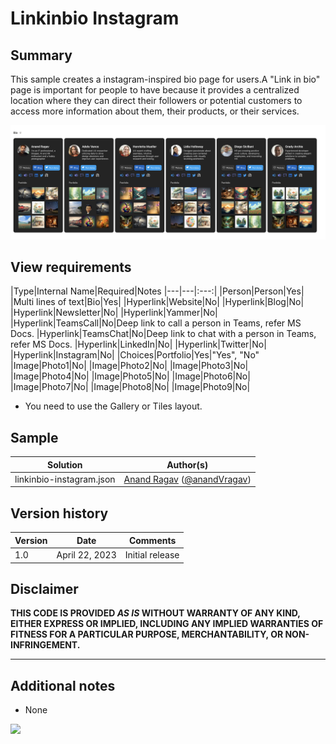 # Linkinbio Instagram

## Summary

This sample creates a instagram-inspired bio page for users.A "Link in bio" page is important for people to have because it provides a centralized location where they can direct their followers or potential customers to access more information about them, their products, or their services.

![screenshot of the sample](./assets/LinkinbioInstagram.png)

## View requirements

|Type|Internal Name|Required|Notes
|---|---|:---:|
|Person|Person|Yes|
|Multi lines of text|Bio|Yes|
|Hyperlink|Website|No|
|Hyperlink|Blog|No|
|Hyperlink|Newsletter|No|
|Hyperlink|Yammer|No|
|Hyperlink|TeamsCall|No|Deep link to call a person in Teams, refer MS Docs.
|Hyperlink|TeamsChat|No|Deep link to chat with a person in Teams, refer MS Docs.
|Hyperlink|LinkedIn|No|
|Hyperlink|Twitter|No|
|Hyperlink|Instagram|No|
|Choices|Portfolio|Yes|"Yes", "No"
|Image|Photo1|No|
|Image|Photo2|No|
|Image|Photo3|No|
|Image|Photo4|No|
|Image|Photo5|No|
|Image|Photo6|No|
|Image|Photo7|No|
|Image|Photo8|No|
|Image|Photo9|No|

- You need to use the Gallery or Tiles layout.

## Sample

Solution|Author(s)
--------|---------
linkinbio-instagram.json | [Anand Ragav](https://github.com/anandragav) ([@anandVragav](https://twitter.com/anandVragav))

## Version history

Version|Date|Comments
-------|----|--------
1.0|April 22, 2023|Initial release

## Disclaimer

**THIS CODE IS PROVIDED *AS IS* WITHOUT WARRANTY OF ANY KIND, EITHER EXPRESS OR IMPLIED, INCLUDING ANY IMPLIED WARRANTIES OF FITNESS FOR A PARTICULAR PURPOSE, MERCHANTABILITY, OR NON-INFRINGEMENT.**

---

## Additional notes

- None

<img src="https://pnptelemetry.azurewebsites.net/list-formatting/view-samples/linkinbio-instagram" />
